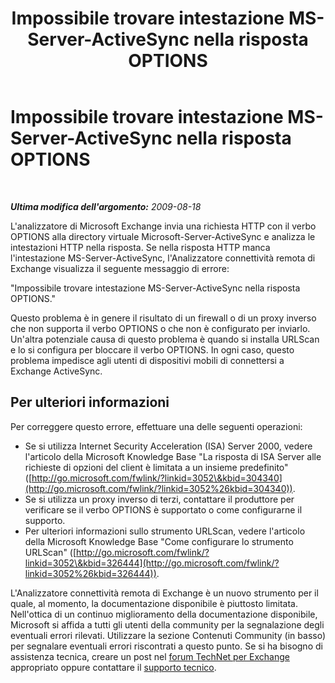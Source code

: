 ﻿---
title: Impossibile trovare intestazione MS-Server-ActiveSync nella risposta OPTIONS
TOCTitle: Impossibile trovare intestazione MS-Server-ActiveSync nella risposta OPTIONS
ms:assetid: b13d5173-7491-4238-a513-6a7f2390aee3
ms:mtpsurl: https://technet.microsoft.com/it-it/library/Dd439384(v=EXCHG.80)
ms:contentKeyID: 27341584
ms.date: 10/25/2013
mtps_version: v=EXCHG.80
_tocRel: dd439364(v=exchg.80)/toc.json
ms.translationtype: HT
---

# Impossibile trovare intestazione MS-Server-ActiveSync nella risposta OPTIONS

 

_**Ultima modifica dell'argomento:** 2009-08-18_

L'analizzatore di Microsoft Exchange invia una richiesta HTTP con il verbo OPTIONS alla directory virtuale Microsoft-Server-ActiveSync e analizza le intestazioni HTTP nella risposta. Se nella risposta HTTP manca l'intestazione MS-Server-ActiveSync, l'Analizzatore connettività remota di Exchange visualizza il seguente messaggio di errore:

"Impossibile trovare intestazione MS-Server-ActiveSync nella risposta OPTIONS."

Questo problema è in genere il risultato di un firewall o di un proxy inverso che non supporta il verbo OPTIONS o che non è configurato per inviarlo. Un'altra potenziale causa di questo problema è quando si installa URLScan e lo si configura per bloccare il verbo OPTIONS. In ogni caso, questo problema impedisce agli utenti di dispositivi mobili di connettersi a Exchange ActiveSync.

## Per ulteriori informazioni

Per correggere questo errore, effettuare una delle seguenti operazioni:

  - Se si utilizza Internet Security Acceleration (ISA) Server 2000, vedere l'articolo della Microsoft Knowledge Base "La risposta di ISA Server alle richieste di opzioni del client è limitata a un insieme predefinito" ([http://go.microsoft.com/fwlink/?linkid=3052\&kbid=304340](http://go.microsoft.com/fwlink/?linkid=3052%26kbid=304340)).  
  - Se si utilizza un proxy inverso di terzi, contattare il produttore per verificare se il verbo OPTIONS è supportato o come configurarne il supporto.  
  - Per ulteriori informazioni sullo strumento URLScan, vedere l'articolo della Microsoft Knowledge Base "Come configurare lo strumento URLScan" ([http://go.microsoft.com/fwlink/?linkid=3052\&kbid=326444](http://go.microsoft.com/fwlink/?linkid=3052%26kbid=326444)).  

L'Analizzatore connettività remota di Exchange è un nuovo strumento per il quale, al momento, la documentazione disponibile è piuttosto limitata. Nell'ottica di un continuo miglioramento della documentazione disponibile, Microsoft si affida a tutti gli utenti della community per la segnalazione degli eventuali errori rilevati. Utilizzare la sezione Contenuti Community (in basso) per segnalare eventuali errori riscontrati a questo punto. Se si ha bisogno di assistenza tecnica, creare un post nel [forum TechNet per Exchange](http://go.microsoft.com/fwlink/?linkid=73420) appropriato oppure contattare il [supporto tecnico](http://go.microsoft.com/fwlink/?linkid=8158).

